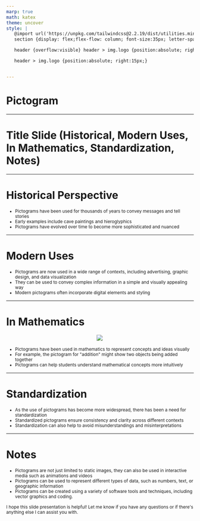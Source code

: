 ```yaml
---
marp: true
math: katex
theme: uncover
style: |
   @import url('https://unpkg.com/tailwindcss@2.2.19/dist/utilities.min.css');
   section {display: flex;flex-flow: column; font-size:35px; letter-spacing:1.4px;}

   header {overflow:visible} header > img.logo {position:absolute; right:15px;}

   header > img.logo {position:absolute; right:15px;}


---
```

<!-- backgroundColor: white -->
<!-- _class: lead -->

 # Pictogram

---
<style scoped>p,li {font-size:1.00em}</style>

 # Title Slide (Historical, Modern Uses, In Mathematics, Standardization, Notes)


---
<style scoped>p,li {font-size:0.88em}</style>

 # Historical Perspective

- Pictograms have been used for thousands of years to convey messages and tell stories
- Early examples include cave paintings and hieroglyphics
- Pictograms have evolved over time to become more sophisticated and nuanced

---
<style scoped>p,li {font-size:0.88em}</style>

 # Modern Uses
- Pictograms are now used in a wide range of contexts, including advertising, graphic design, and data visualization
- They can be used to convey complex information in a simple and visually appealing way
- Modern pictograms often incorporate digital elements and styling


---
<style scoped>p,li {font-size:0.84em}</style>

 # In Mathematics
<div style="display: flex; flex: 1 1 auto; flex-flow: row; min-height: 0"><div style="display: flex; flex: 1 1 auto; justify-content: center;min-height:0;min-width:0; margin-bottom:0.1em;;margin-right:0.15em">
<img style='object-fit: contain; max-height:100%; max-width:100%; background-color: rgba(0,0,0,0);' src='https://upload.wikimedia.org/wikipedia/commons/thumb/6/69/Titanic_casualties.svg/300px-Titanic_casualties.svg.png'/>
</div>
</div>

- Pictograms have been used in mathematics to represent concepts and ideas visually
- For example, the pictogram for "addition" might show two objects being added together
- Pictograms can help students understand mathematical concepts more intuitively

---
<style scoped>p,li {font-size:0.88em}</style>

 # Standardization
- As the use of pictograms has become more widespread, there has been a need for standardization
- Standardized pictograms ensure consistency and clarity across different contexts
- Standardization can also help to avoid misunderstandings and misinterpretations


---
<style scoped>p,li {font-size:0.84em}</style>

 # Notes

- Pictograms are not just limited to static images, they can also be used in interactive media such as animations and videos
- Pictograms can be used to represent different types of data, such as numbers, text, or geographic information
- Pictograms can be created using a variety of software tools and techniques, including vector graphics and coding.

I hope this slide presentation is helpful! Let me know if you have any questions or if there's anything else I can assist you with.